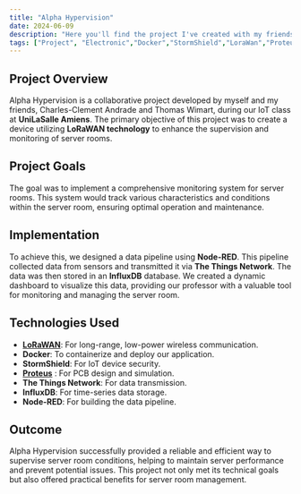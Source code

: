 ```yaml
---
title: "Alpha Hypervision"
date: 2024-06-09
description: "Here you'll find the project I've created with my friends at UniLaSalle"
tags: ["Project", "Electronic","Docker","StormShield","LoraWan","Proteus","The Things Network"]
---
```



## Project Overview
Alpha Hypervision is a collaborative project developed by myself and my friends, Charles-Clement Andrade and Thomas Wimart, during our IoT class at **UniLaSalle Amiens**. The primary objective of this project was to create a device utilizing **LoRaWAN technology** to enhance the supervision and monitoring of server rooms.

## Project Goals
The goal was to implement a comprehensive monitoring system for server rooms. This system would track various characteristics and conditions within the server room, ensuring optimal operation and maintenance.
## Implementation
To achieve this, we designed a data pipeline using **Node-RED**. This pipeline collected data from sensors and transmitted it via **The Things Network**. The data was then stored in an **InfluxDB** database. We created a dynamic dashboard to visualize this data, providing our professor with a valuable tool for monitoring and managing the server room.

## Technologies Used
* [**LoRaWAN**](../../project_folder/iot_project/lorawan/): For long-range, low-power wireless communication.
* **Docker**: To containerize and deploy our application.
* **StormShield**: For IoT device security.
* [**Proteus**](../../project_folder/iot_project/proteus_alpha/) : For PCB design and simulation.
* **The Things Network**: For data transmission.
* **InfluxDB**: For time-series data storage.
* **Node-RED**: For building the data pipeline.
## Outcome
Alpha Hypervision successfully provided a reliable and efficient way to supervise server room conditions, helping to maintain server performance and prevent potential issues. This project not only met its technical goals but also offered practical benefits for server room management.